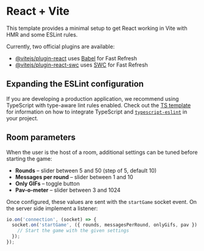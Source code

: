 # React + Vite

This template provides a minimal setup to get React working in Vite with HMR and some ESLint rules.

Currently, two official plugins are available:

- [@vitejs/plugin-react](https://github.com/vitejs/vite-plugin-react/blob/main/packages/plugin-react) uses [Babel](https://babeljs.io/) for Fast Refresh
- [@vitejs/plugin-react-swc](https://github.com/vitejs/vite-plugin-react/blob/main/packages/plugin-react-swc) uses [SWC](https://swc.rs/) for Fast Refresh

## Expanding the ESLint configuration

If you are developing a production application, we recommend using TypeScript with type-aware lint rules enabled. Check out the [TS template](https://github.com/vitejs/vite/tree/main/packages/create-vite/template-react-ts) for information on how to integrate TypeScript and [`typescript-eslint`](https://typescript-eslint.io) in your project.

## Room parameters

When the user is the host of a room, additional settings can be tuned before starting the game:

- **Rounds** – slider between 5 and 50 (step of 5, default 10)
- **Messages per round** – slider between 1 and 10
- **Only GIFs** – toggle button
- **Pav-o-meter** – slider between 3 and 1024

Once configured, these values are sent with the `startGame` socket event. On the server side implement a listener:

```js
io.on('connection', (socket) => {
  socket.on('startGame', ({ rounds, messagesPerRound, onlyGifs, pav }) => {
    // Start the game with the given settings
  });
});
```
